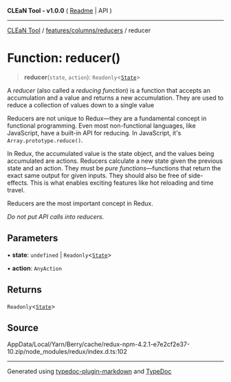 **CLEaN Tool - v1.0.0** ( [Readme](../../../../README.md) \| API )

***

[CLEaN Tool](../../../../modules.md) / [features/columns/reducers](../README.md) / reducer

# Function: reducer()

> **reducer**(`state`, `action`): `Readonly`\<[`State`](../../../../selectors/progress/paths/private/interfaces/State.md)\>

A *reducer* (also called a *reducing function*) is a function that accepts
an accumulation and a value and returns a new accumulation. They are used
to reduce a collection of values down to a single value

Reducers are not unique to Redux—they are a fundamental concept in
functional programming.  Even most non-functional languages, like
JavaScript, have a built-in API for reducing. In JavaScript, it's
`Array.prototype.reduce()`.

In Redux, the accumulated value is the state object, and the values being
accumulated are actions. Reducers calculate a new state given the previous
state and an action. They must be *pure functions*—functions that return
the exact same output for given inputs. They should also be free of
side-effects. This is what enables exciting features like hot reloading and
time travel.

Reducers are the most important concept in Redux.

*Do not put API calls into reducers.*

## Parameters

▪ **state**: `undefined` \| `Readonly`\<[`State`](../../../../selectors/progress/paths/private/interfaces/State.md)\>

▪ **action**: `AnyAction`

## Returns

`Readonly`\<[`State`](../../../../selectors/progress/paths/private/interfaces/State.md)\>

## Source

AppData/Local/Yarn/Berry/cache/redux-npm-4.2.1-e7e2cf2e37-10.zip/node\_modules/redux/index.d.ts:102

***

Generated using [typedoc-plugin-markdown](https://www.npmjs.com/package/typedoc-plugin-markdown) and [TypeDoc](https://typedoc.org/)
